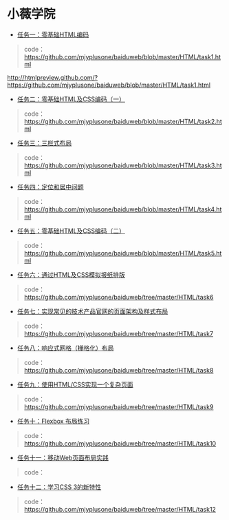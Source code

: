 # 小薇学院
* [任务一：零基础HTML编码](http://ife.baidu.com/course/detail/id/90)

>code：https://github.com/mjyplusone/baiduweb/blob/master/HTML/task1.html

http://htmlpreview.github.com/?https://github.com/mjyplusone/baiduweb/blob/master/HTML/task1.html

* [任务二：零基础HTML及CSS编码（一）](http://ife.baidu.com/course/detail/id/92)

>code：https://github.com/mjyplusone/baiduweb/blob/master/HTML/task2.html

* [任务三：三栏式布局](ife.baidu.com/course/detail/id/94)

>code：https://github.com/mjyplusone/baiduweb/blob/master/HTML/task3.html

* [任务四：定位和居中问题](http://ife.baidu.com/course/detail/id/95)

>code：https://github.com/mjyplusone/baiduweb/blob/master/HTML/task4.html

* [任务五：零基础HTML及CSS编码（二）](http://ife.baidu.com/course/detail/id/96)

>code：https://github.com/mjyplusone/baiduweb/blob/master/HTML/task5.html

* [任务六：通过HTML及CSS模拟报纸排版](http://ife.baidu.com/course/detail/id/99)

>code：https://github.com/mjyplusone/baiduweb/tree/master/HTML/task6

* [任务七：实现常见的技术产品官网的页面架构及样式布局](http://ife.baidu.com/course/detail/id/102)

>code：https://github.com/mjyplusone/baiduweb/tree/master/HTML/task7

* [任务八：响应式网格（栅格化）布局](http://ife.baidu.com/course/detail/id/104)

>code：https://github.com/mjyplusone/baiduweb/tree/master/HTML/task8

* [任务九：使用HTML/CSS实现一个复杂页面](http://ife.baidu.com/course/detail/id/113)

>code：https://github.com/mjyplusone/baiduweb/tree/master/HTML/task9

* [任务十：Flexbox 布局练习](http://ife.baidu.com/course/detail/id/114)

>code：https://github.com/mjyplusone/baiduweb/tree/master/HTML/task10

* [任务十一：移动Web页面布局实践](http://ife.baidu.com/course/detail/id/116)

>code：

* [任务十二：学习CSS 3的新特性](http://ife.baidu.com/course/detail/id/117)

>code：https://github.com/mjyplusone/baiduweb/tree/master/HTML/task12
